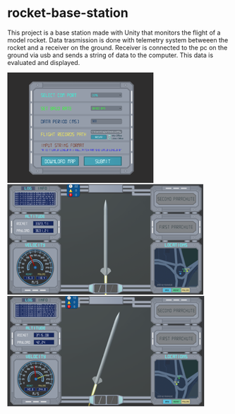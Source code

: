 # rocket-base-station

This project is a base station made with Unity that monitors the flight of a model rocket. Data trasmission is done with telemetry system betweeen the rocket and a receiver on the ground. Receiver is connected to the pc on the ground via usb and sends a string of data to the computer. This data is evaluated and displayed.

<img src="images/image1.png" height="250"> <img src="images/image2.png" height="250"> <img src="images/image3.png" height="250">
